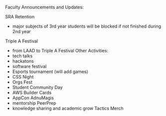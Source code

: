 Faculty Announcements and Updates:

SRA Retention
- major subjects of 3rd year students will be blocked if not finished during 2nd year

Triple A Festival
- from LAAD to Triple A Festival
Other Activities:
- tech talks
- hackatons
- software festival
- Esports tournament (will add games)
- CSS Night
- Orgs Fest
- Student Community Day
- AWS Builder Cards
- AppCon
AdnuMagis
- mentorship
PeerPrep
- knowledge sharing and academic grow
Tactics Merch
